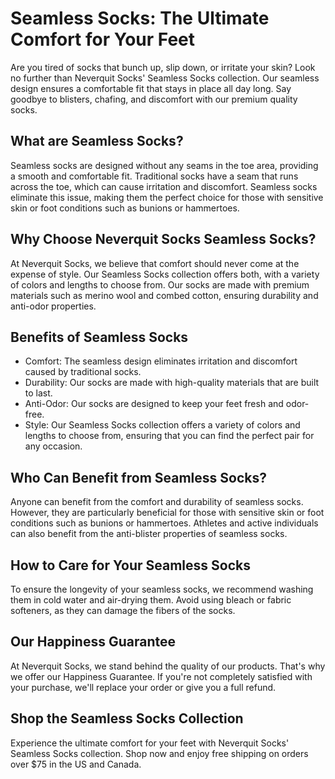 # Seamless Socks: The Ultimate Comfort for Your Feet

Are you tired of socks that bunch up, slip down, or irritate your skin? Look no further than Neverquit Socks' Seamless Socks collection. Our seamless design ensures a comfortable fit that stays in place all day long. Say goodbye to blisters, chafing, and discomfort with our premium quality socks.

## What are Seamless Socks?

Seamless socks are designed without any seams in the toe area, providing a smooth and comfortable fit. Traditional socks have a seam that runs across the toe, which can cause irritation and discomfort. Seamless socks eliminate this issue, making them the perfect choice for those with sensitive skin or foot conditions such as bunions or hammertoes.

## Why Choose Neverquit Socks Seamless Socks?

At Neverquit Socks, we believe that comfort should never come at the expense of style. Our Seamless Socks collection offers both, with a variety of colors and lengths to choose from. Our socks are made with premium materials such as merino wool and combed cotton, ensuring durability and anti-odor properties.

## Benefits of Seamless Socks

- Comfort: The seamless design eliminates irritation and discomfort caused by traditional socks.
- Durability: Our socks are made with high-quality materials that are built to last.
- Anti-Odor: Our socks are designed to keep your feet fresh and odor-free.
- Style: Our Seamless Socks collection offers a variety of colors and lengths to choose from, ensuring that you can find the perfect pair for any occasion.

## Who Can Benefit from Seamless Socks?

Anyone can benefit from the comfort and durability of seamless socks. However, they are particularly beneficial for those with sensitive skin or foot conditions such as bunions or hammertoes. Athletes and active individuals can also benefit from the anti-blister properties of seamless socks.

## How to Care for Your Seamless Socks

To ensure the longevity of your seamless socks, we recommend washing them in cold water and air-drying them. Avoid using bleach or fabric softeners, as they can damage the fibers of the socks.

## Our Happiness Guarantee

At Neverquit Socks, we stand behind the quality of our products. That's why we offer our Happiness Guarantee. If you're not completely satisfied with your purchase, we'll replace your order or give you a full refund.

## Shop the Seamless Socks Collection

Experience the ultimate comfort for your feet with Neverquit Socks' Seamless Socks collection. Shop now and enjoy free shipping on orders over $75 in the US and Canada.